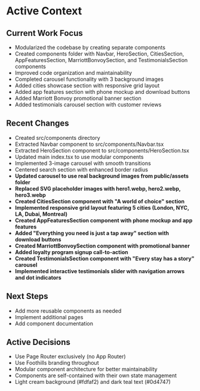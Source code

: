 # Active Context

## Current Work Focus
- Modularized the codebase by creating separate components
- Created components folder with Navbar, HeroSection, CitiesSection, AppFeaturesSection, MarriottBonvoySection, and TestimonialsSection components
- Improved code organization and maintainability
- Completed carousel functionality with 3 background images
- Added cities showcase section with responsive grid layout
- Added app features section with phone mockup and download buttons
- Added Marriott Bonvoy promotional banner section
- Added testimonials carousel section with customer reviews

## Recent Changes
- Created src/components directory
- Extracted Navbar component to src/components/Navbar.tsx
- Extracted HeroSection component to src/components/HeroSection.tsx
- Updated main index.tsx to use modular components
- Implemented 3-image carousel with smooth transitions
- Centered search section with enhanced border radius
- **Updated carousel to use real background images from public/assets folder**
- **Replaced SVG placeholder images with hero1.webp, hero2.webp, hero3.webp**
- **Created CitiesSection component with "A world of choice" section**
- **Implemented responsive grid layout featuring 5 cities (London, NYC, LA, Dubai, Montreal)**
- **Created AppFeaturesSection component with phone mockup and app features**
- **Added "Everything you need is just a tap away" section with download buttons**
- **Created MarriottBonvoySection component with promotional banner**
- **Added loyalty program signup call-to-action**
- **Created TestimonialsSection component with "Every stay has a story" carousel**
- **Implemented interactive testimonials slider with navigation arrows and dot indicators**

## Next Steps
- Add more reusable components as needed
- Implement additional pages
- Add component documentation

## Active Decisions
- Use Page Router exclusively (no App Router)
- Use Foothills branding throughout
- Modular component architecture for better maintainability
- Components are self-contained with their own state management
- Light cream background (#fdfaf2) and dark teal text (#0d4747) 